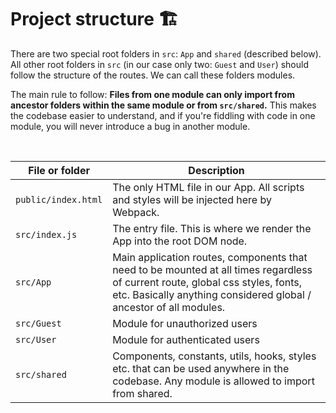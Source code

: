 # Project structure 🏗

There are two special root folders in `src`: `App` and `shared` (described below). All other root folders in `src` (in our case only two: `Guest` and `User`) should follow the structure of the routes. We can call these folders modules.

The main rule to follow: **Files from one module can only import from ancestor folders within the same module or from `src/shared`.** This makes the codebase easier to understand, and if you're fiddling with code in one module, you will never introduce a bug in another module.

<br>

| File or folder      | Description                                                                                                                                                                                          |
| ------------------- | ---------------------------------------------------------------------------------------------------------------------------------------------------------------------------------------------------- |
| `public/index.html` | The only HTML file in our App. All scripts and styles will be injected here by Webpack.                                                                                                              |
| `src/index.js`      | The entry file. This is where we render the App into the root DOM node.                                                                                                                              |
| `src/App`           | Main application routes, components that need to be mounted at all times regardless of current route, global css styles, fonts, etc. Basically anything considered global / ancestor of all modules. |
| `src/Guest`         | Module for unauthorized users                                                                                                                                                                        |
| `src/User`          | Module for authenticated users                                                                                                                                                                       |
| `src/shared`        | Components, constants, utils, hooks, styles etc. that can be used anywhere in the codebase. Any module is allowed to import from shared.                                                             |